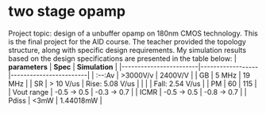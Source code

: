 # two stage opamp
Project topic: design of a unbuffer opamp on 180nm CMOS technology. This is the final project for the AID course. The teacher provided the topology structure, along with specific design requirements. My simulation results based on the design specifications are presented in the table below: 
|      **parameters**    |     **Spec**     |     **Simulation**     |
|------------------------|------------------|------------------------|
|         :--:Av         |     >3000V/v     |         2400V/V        |
|           GB           |     5 MHz        |         19 MHz         |
|           SR           |     > 10 V/us    |   Rise: 5.08 V/us      |
|                        |                  |   Fall: 2.54 V/us      |
|           PM           |       60         |         115            |
|       Vout range       |    -0.5 -> 0.5   |       -0.3 -> 0.7      |
|          ICMR          |    -0.5 -> 0.5   |       -0.8 -> 0.7      |
|          Pdiss         |       <3mW       |       1.44018mW        |
